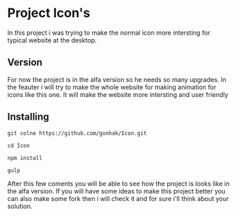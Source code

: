 # Project Icon's

In this project i was trying to make the normal icon more intersting for typical website at the desktop.

## Version

For now the project is in the alfa version so he needs so many upgrades. In the feauter i will try to make the whole website for making animation for icons like this one. It will make the website more intersting and user friendly

## Installing

``` Terminal
git colne https://github.com/gonhak/Icon.git

cd Icon

npm install

gulp 
```
After this few coments you will be able to see how the project is looks like in the alfa version. If you will have some ideas to make this project better you can also make some fork then i will check it and for sure i'll think about your solution.
